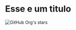# Esse e um titulo
![GitHub Org's stars](https://img.shields.io/github/stars/camilafernanda?style=social)